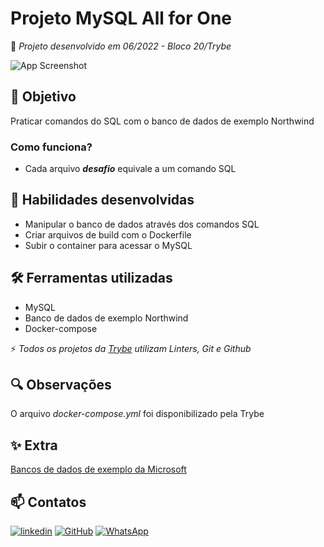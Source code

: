# Projeto MySQL All for One

:rocket: *Projeto desenvolvido em 06/2022 - Bloco 20/Trybe*

![App Screenshot](./img/mysql-all-for-one.gif)

## :dart: Objetivo

Praticar comandos do SQL com o banco de dados de exemplo Northwind

### Como funciona?

- Cada arquivo ***desafio*** equivale a um comando SQL

## :brain: Habilidades desenvolvidas

- Manipular o banco de dados através dos comandos SQL
- Criar arquivos de build com o Dockerfile
- Subir o container para acessar o MySQL

## :hammer_and_wrench: Ferramentas utilizadas

- MySQL
- Banco de dados de exemplo Northwind
- Docker-compose

:zap: *Todos os projetos da [Trybe](https://www.betrybe.com/?utm_medium=cpc&utm_source=google&utm_campaign=Brand&utm_content=ad03_din_h&gclid=Cj0KCQjw852XBhC6ARIsAJsFPN0TgLB25i-0iaTXpXGAYC5i-3mDoTto4laUGYI5XZFJpSlNbrojLuUaAs6cEALw_wcB) utilizam Linters, Git e Github*

## :mag: Observações

O arquivo *docker-compose.yml* foi disponibilizado pela Trybe

## :sparkles: Extra

[Bancos de dados de exemplo da Microsoft](https://docs.microsoft.com/pt-br/dotnet/framework/data/adonet/sql/linq/downloading-sample-databases)

## :mailbox: Contatos

[![linkedin](https://img.shields.io/badge/linkedin-0A66C2?style=for-the-badge&logo=linkedin&logoColor=white)](https://www.linkedin.com/in/jacqueline-sxds/)
[![GitHub](https://img.shields.io/badge/GitHub-100000?style=for-the-badge&logo=github&logoColor=white)](https://github.com/Jacqueline-Silva)
[![WhatsApp](https://img.shields.io/badge/WhatsApp-25D366?style=for-the-badge&logo=whatsapp&logoColor=white)](http://wa.me/5511946162157)
